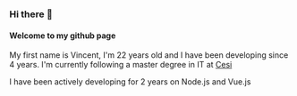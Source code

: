 ### Hi there :beers:

#### Welcome to my github page
My first name is Vincent, I'm 22 years old and I have been developing since 4 years.
I'm currently following a master degree in IT at [Cesi](https://ecole-ingenieurs.cesi.fr/study-at-cesi-french-engineer-school-cesi/)

I have been actively developing for 2 years on Node.js and Vue.js
